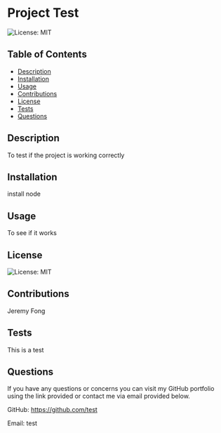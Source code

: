 
  # Project Test
 
  ![License: MIT](https://img.shields.io/badge/license-MIT-blue)
 
  ## Table of Contents
  * [Description](#description)
  * [Installation](#installation)
  * [Usage](#usage)
  * [Contributions](#contributions)
  * [License](#license)
  * [Tests](#tests)
  * [Questions](#questions)
 
  ## Description
  To test if the project is working correctly
 
  ## Installation
  install node
 
  ## Usage
  To see if it works
 
  ## License
  ![License: MIT](https://img.shields.io/badge/license-MIT-blue)
 
  ## Contributions
  Jeremy Fong
 
  ## Tests
  This is a test
 
  ## Questions
  If you have any questions or concerns you can visit my GitHub portfolio using the link provided or contact me via email provided below.

  GitHub: https://github.com/test

  Email: test
